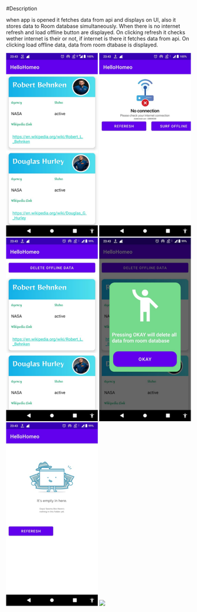 #Description

when app is opened it fetches data from api and displays on UI, also it stores data to Room database simultaneously. When there is no internet refresh and load offline button are displayed. On clicking refresh it checks wether internet is their or not, if internet is there it fetches data from api. On clicking load offline data, data from room dtabase is displayed.

<img src=" HelloHomeoImages/image1.jpeg" width = "250">
<img src=" HelloHomeoImages/image2.jpeg" width = "250">
<img src=" HelloHomeoImages/image3.jpeg" width = "250">
<img src=" HelloHomeoImages/image4.jpeg" width = "250">
<img src=" HelloHomeoImages/image5.jpeg" width = "250">
<img src=" HelloHomeoImages/image6.jpeg" width = "250">
